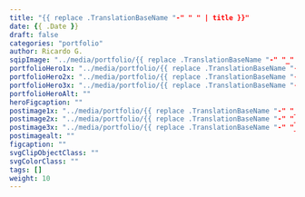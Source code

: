 ```yaml
---
title: "{{ replace .TranslationBaseName "-" " " | title }}"
date: {{ .Date }}
draft: false
categories: "portfolio"
author: Ricardo G.
sqipImage: "../media/portfolio/{{ replace .TranslationBaseName "-" "_" | lower }}/sqip.svg"
portfolioHero1x: "../media/portfolio/{{ replace .TranslationBaseName "-" "_" | lower }}/placeHolder_sm.png"
portfolioHero2x: "../media/portfolio/{{ replace .TranslationBaseName "-" "_" | lower }}heroPlaceholder@2x.png"
portfolioHero3x: "../media/portfolio/{{ replace .TranslationBaseName "-" "_" | lower }}/heroPlaceholder@3x.png"
portfolioHeroAlt: ""
heroFigcaption: ""
postimage1x: "../media/portfolio/{{ replace .TranslationBaseName "-" "_" | lower }}/placeHolder_sm.png"
postimage2x: "../media/portfolio/{{ replace .TranslationBaseName "-" "_" | lower }}/placeHolder_sm@2x.png"
postimage3x: "../media/portfolio/{{ replace .TranslationBaseName "-" "_" | lower }}/placeHolder_sm@3x.png"
postimagealt: ""
figcaption: ""
svgClipObjectClass: ""
svgColorClass: ""
tags: []
weight: 10
---
```


